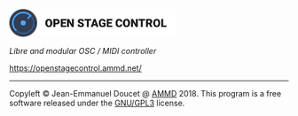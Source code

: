 <img src="resources/images/logo_discourse_black.png" alt="Open Stage Control" height="50px"/>

*Libre and modular OSC / MIDI controller*

https://openstagecontrol.ammd.net/

----

Copyleft © Jean-Emmanuel Doucet @ [AMMD](http://ammd.net) 2018.
This program is a free software released under the [GNU/GPL3](ttps://github.com/jean-emmanuel/open-stage-control/blob/master/LICENSE) license.
